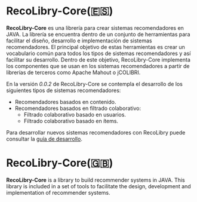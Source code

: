 # RecoLibry-Core(:es:)

**RecoLibry-Core** es una librería para crear sistemas recomendadores en JAVA. La librería se encuentra dentro de un conjunto de herramientas para facilitar el diseño, desarrollo e implementación de sistemas recomendadores. El principal objetivo de estas herramientas es crear un vocabulario común para todos los tipos de sistemas recomendadores y así facilitar su desarrollo. Dentro de este objetivo, RecoLibry-Core implementa los componentes que se usan en los sistemas recomendadores a partir de librerías de terceros como Apache Mahout o jCOLIBRI.

En la versión *0.0.2* de RecoLibry-Core se contempla el desarrollo de los siguientes tipos de sistemas recomendadores:

- Recomendadores basados en contenido.
- Recomendadores basados en filtrado colaborativo:
  - Filtrado colaborativo basado en usuarios.
  - Filtrado colaborativo basado en ítems.

Para desarrollar nuevos sistemas recomendadores con RecoLibry puede consultar la [guía de desarrollo](https://github.com/UCM-GAIA/RecoLibry-Core/wiki).

# RecoLibry-Core(:gb:)

**RecoLibry-Core** is a library to build recommender systems in JAVA. This library is included in a set of tools to facilitate the design, development and implementation of recommender systems.
